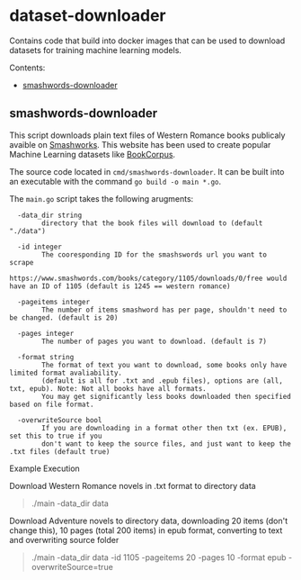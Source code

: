 # dataset-downloader <!-- omit in toc -->

Contains code that build into docker images that can be used to download datasets for training machine learning models.

Contents:
- [smashwords-downloader](#smashwords-downloader)

## smashwords-downloader

This script downloads plain text files of Western Romance books publicaly avaible on [Smashworks](https://www.smashwords.com/). This website has been used to create popular Machine Learning datasets like [BookCorpus](https://huggingface.co/datasets/bookcorpus).

The source code located in `cmd/smashwords-downloader`. 
It can be built into an executable with the command `go build -o main *.go`.

The `main.go` script takes the following arugments:
```
  -data_dir string
        directory that the book files will download to (default "./data")
  
  -id integer
        The cooresponding ID for the smashswords url you want to scrape
        https://www.smashwords.com/books/category/1105/downloads/0/free would have an ID of 1105 (default is 1245 == western romance)

  -pageitems integer
        The number of items smashword has per page, shouldn't need to be changed. (default is 20)

  -pages integer
        The number of pages you want to download. (default is 7)

  -format string
        The format of text you want to download, some books only have limited format avaliability.
        (default is all for .txt and .epub files), options are (all, txt, epub). Note: Not all books have all formats.
        You may get significantly less books downloaded then specified based on file format.

  -overwriteSource bool
        If you are downloading in a format other then txt (ex. EPUB), set this to true if you
        don't want to keep the source files, and just want to keep the .txt files (default true)
```

Example Execution

Download Western Romance novels in .txt format to directory data
>./main -data_dir data

Download Adventure novels to directory data, downloading 20 items (don't change this), 10 pages (total 200 items) in epub format, converting to text and overwriting source folder

> ./main -data_dir data -id 1105 -pageitems 20 -pages 10 -format epub -overwriteSource=true

